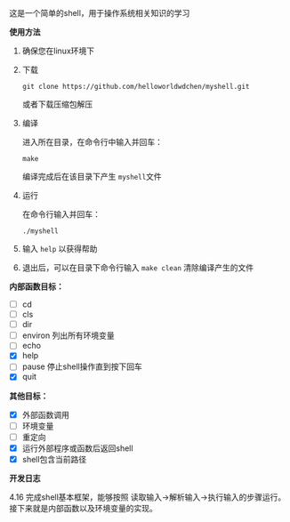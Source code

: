 这是一个简单的shell，用于操作系统相关知识的学习

**使用方法**

1. 确保您在linux环境下

2. 下载

    ```
    git clone https://github.com/helloworldwdchen/myshell.git
    ```

    或者下载压缩包解压

3. 编译

    进入所在目录，在命令行中输入并回车：

    ```
    make
    ```

    编译完成后在该目录下产生 `myshell`文件

4. 运行

    在命令行输入并回车：

    ```
    ./myshell
    ```

5. 输入 `help` 以获得帮助

6. 退出后，可以在目录下命令行输入 `make clean` 清除编译产生的文件



**内部函数目标：**

- [ ] cd
- [ ] cls
- [ ] dir
- [ ] environ 列出所有环境变量
- [ ] echo
- [x] help
- [ ] pause 停止shell操作直到按下回车
- [x] quit

**其他目标：**

- [x] 外部函数调用
- [ ] 环境变量
- [ ] 重定向
- [x] 运行外部程序或函数后返回shell
- [x] shell包含当前路径

**开发日志**

4.16 完成shell基本框架，能够按照 读取输入->解析输入->执行输入的步骤运行。接下来就是内部函数以及环境变量的实现。